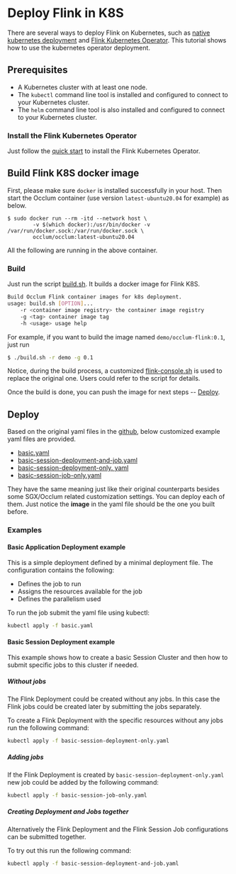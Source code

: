 # Deploy Flink in K8S

There are several ways to deploy Flink on Kubernetes, such as [native kubernetes deployment](https://nightlies.apache.org/flink/flink-docs-release-1.19/zh/docs/deployment/resource-providers/native_kubernetes/) and [Flink Kubernetes Operator](https://nightlies.apache.org/flink/flink-kubernetes-operator-docs-release-1.8/). This tutorial shows how to use the kubernetes operator deployment.

## Prerequisites

* A Kubernetes cluster with at least one node.
* The `kubectl` command line tool is installed and configured to connect to your Kubernetes cluster.
* The `helm` command line tool is also installed and configured to connect to your Kubernetes cluster.

### Install the Flink Kubernetes Operator

Just follow the [quick start](https://nightlies.apache.org/flink/flink-kubernetes-operator-docs-release-1.8/docs/try-flink-kubernetes-operator/quick-start/) to install the Flink Kubernetes Operator.

## Build Flink K8S docker image

First, please make sure `docker` is installed successfully in your host. Then start the Occlum container (use version `latest-ubuntu20.04` for example) as below.
```
$ sudo docker run --rm -itd --network host \
        -v $(which docker):/usr/bin/docker -v /var/run/docker.sock:/var/run/docker.sock \
        occlum/occlum:latest-ubuntu20.04
```

All the following are running in the above container.

### Build

Just run the script [build.sh](./build.sh). It builds a docker image for Flink K8S.
```bash
Build Occlum Flink container images for k8s deployment.
usage: build.sh [OPTION]...
    -r <container image registry> the container image registry
    -g <tag> container image tag
    -h <usage> usage help
```
For example, if you want to build the image named `demo/occlum-flink:0.1`, just run
```bash
$ ./build.sh -r demo -g 0.1
```

Notice, during the build process, a customized [flink-console.sh](./flink-console.sh) is used to replace the original one. Users could refer to the script for details.

Once the build is done, you can push the image for next steps -- [Deploy](#deploy).

## Deploy

Based on the original yaml files in the [github](https://github.com/apache/flink-kubernetes-operator/tree/release-1.8/examples), below customized example yaml files are provided.

* [basic.yaml](./basic.yaml)
* [basic-session-deployment-and-job.yaml](./basic-session-deployment-and-job.yaml)
* [basic-session-deployment-only. yaml](./basic-session-deployment-only.yaml)
* [basic-session-job-only.yaml](./basic-session-job-only.yaml)

They have the same meaning just like their original counterparts besides some SGX/Occlum related customization settings.
You can deploy each of them.
Just notice the **image** in the yaml file should be the one you built before.

### Examples

#### Basic Application Deployment example

This is a simple deployment defined by a minimal deployment file.
The configuration contains the following:
- Defines the job to run
- Assigns the resources available for the job
- Defines the parallelism used

To run the job submit the yaml file using kubectl:
```bash
kubectl apply -f basic.yaml
```

#### Basic Session Deployment example

This example shows how to create a basic Session Cluster and then how to submit specific jobs to this cluster if needed.

##### Without jobs 

The Flink Deployment could be created without any jobs.
In this case the Flink jobs could be created later by submitting the jobs
separately.

To create a Flink Deployment with the specific resources without any jobs run the following command:
```bash
kubectl apply -f basic-session-deployment-only.yaml
```

##### Adding jobs

If the Flink Deployment is created by `basic-session-deployment-only.yaml` new job could be added
by the following command:
```bash
kubectl apply -f basic-session-job-only.yaml
```

##### Creating Deployment and Jobs together

Alternatively the Flink Deployment and the Flink Session Job configurations can be submitted together.

To try out this run the following command:
```bash
kubectl apply -f basic-session-deployment-and-job.yaml
```
